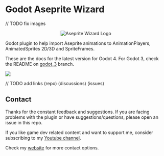 # Godot Aseprite Wizard

// TODO fix images

<p align="center"><img src="icon.png" alt="Aseprite Wizard Logo"/></p>

Godot plugin to help import Aseprite animations to AnimationPlayers, AnimatedSprites 2D/3D and SpriteFrames.

These are the docs for the latest version for Godot 4. For Godot 3, check the README on [godot_3](https://github.com/viniciusgerevini/godot-aseprite-wizard/tree/godot_3) branch.

<img align="center" src="./screenshots/comparison.png" />


// TODO add links (repo) (discussions) (issues)


## Contact
Thanks for the constant feedback and suggestions. If you are facing problems with the plugin or have suggestions/questions, please open an issue in this repo.

If you like game dev related content and want to support me, consider subscribing to my [Youtube channel](http://youtube.com/c/ThisIsVini).

Check my [website](https://thisisvini.com) for more contact options.
